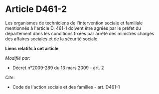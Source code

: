 # Article D461-2

Les organismes de techniciens de l'intervention sociale et familiale mentionnés à l'article D. 461-1 doivent être agréés par
le préfet du département dans les conditions fixées par arrêté des ministres chargés des affaires sociales et de la sécurité
sociale.

**Liens relatifs à cet article**

_Modifié par_:

  - Décret n°2009-289 du 13 mars 2009 - art. 2

_Cite_:

  - Code de l'action sociale et des familles - art. D461-1
